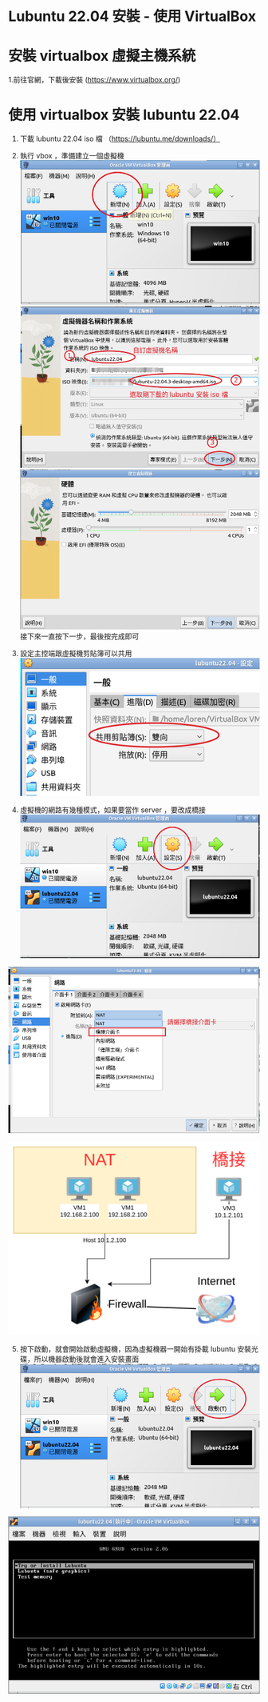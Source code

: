 # Lubuntu 22.04 安裝 - 使用 VirtualBox

# 安裝 virtualbox 虛擬主機系統
1.前往官網，下載後安裝 (https://www.virtualbox.org/)

# 使用 virtualbox 安裝 lubuntu 22.04

1. 下載 lubuntu 22.04 iso 檔 （https://lubuntu.me/downloads/）
2. 執行 vbox ，準備建立一個虛擬機
![](2023-12-14-11-42-02.png)
![](2023-12-14-11-46-09.png)
![](2023-12-14-11-47-02.png)
接下來一直按下一步，最後按完成即可

3. 設定主控端跟虛擬機剪貼簿可以共用
![](2023-12-14-13-41-47.png)

4. 虛擬機的網路有幾種模式，如果要當作 server ，要改成橋接
![](2023-12-14-11-52-45.png)

![](2023-12-14-12-06-53.png)

![](2023-12-14-12-06-10.png)

5. 按下啟動，就會開始啟動虛擬機，因為虛擬機器一開始有掛載 lubuntu 安裝光碟，所以機器啟動後就會進入安裝畫面
![](2023-12-14-12-15-00.png)

![](2023-12-14-12-23-53.png)
